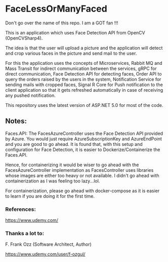 # FaceLessOrManyFaced
Don't go over the name of this repo. I am a GOT fan !!!

This is an application which uses Face Detection API from OpenCV (OpenCVSharp4). 

The idea is that the user will upload a picture and the application will detect and crop various faces in the picture and send mail to the user. 

For this the application uses the concepts of Microservices, Rabbit MQ and Mass Transit for indirect communication between the services, gRPC for direct communication, Face Detection API for detecting faces, Order API to query the orders raised by the users in the system, Notification Service for sending mails with cropped faces, Signal R Core for Push notification to the client application so that it gets refreshed automatically in case of receiving any pushed notification. 

This repository uses the latest version of ASP.NET 5.0 for most of the code.

## Notes:
Faces.API: The FacesAzureController uses the Face Detection API provided by Azure. 
You would just require AzureSubscriptionKey and AzureEndPoint and you are good to go ahead. It is found that, with this setup and configuration for Face Detection, it is easier to Dockerize/Containerize the Faces.API.

Hence, for containerizing it would be wiser to go ahead with the FacesAzureController implementation as FacesController uses libraries whose images are either too heavy or not available. I didn't go ahead with containerization as I was feeling too lazy...lol. 

For containerization, please go ahead with docker-compose as it is easier to learn if you are doing it for the first time.

### References: 
https://www.udemy.com/

### Thanks a lot to:
F. Frank Ozz
(Software Architect, Author)

https://www.udemy.com/user/f-ozgul/
